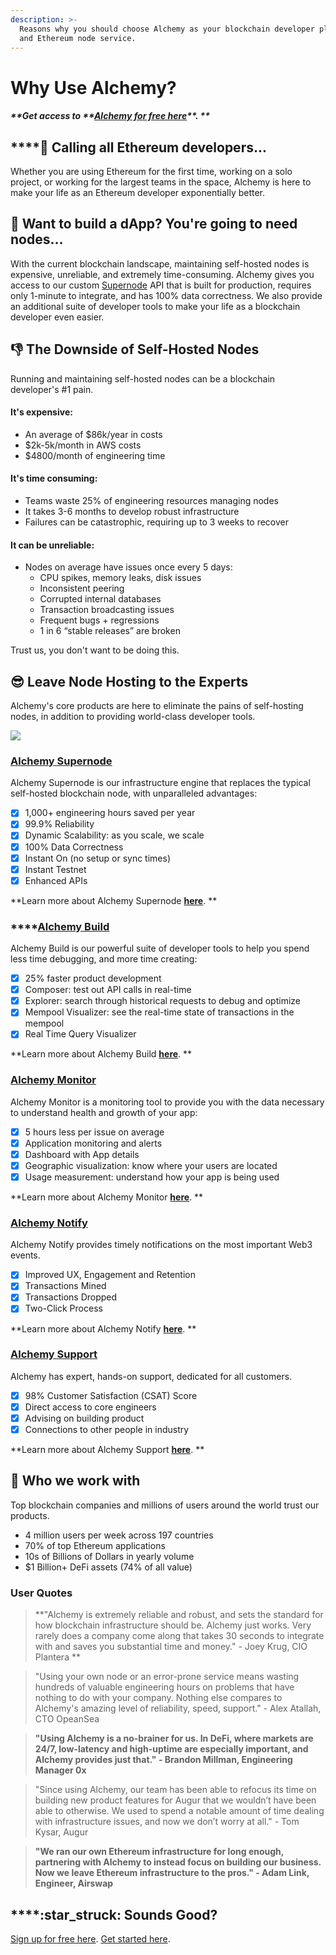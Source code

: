 ```yaml
---
description: >-
  Reasons why you should choose Alchemy as your blockchain developer platform
  and Ethereum node service.
---
```


# Why Use Alchemy?

#### _\*\*Get access to \*\*_[_**Alchemy for free here**_](https://alchemy.com/?r=e68b2f77-7fc7-4ef7-8e9c-cdfea869b9b5)_\*\*. \*\*_

## \*\*\*\*:mega: Calling all Ethereum developers...

Whether you are using Ethereum for the first time, working on a solo project, or working for the largest teams in the space, Alchemy is here to make your life as an Ethereum developer exponentially better.

## :calling: Want to build a dApp? You're going to need nodes...

With the current blockchain landscape, maintaining self-hosted nodes is expensive, unreliable, and extremely time-consuming. Alchemy gives you access to our custom [Supernode](core-products/alchemy-supernode.md) API that is built for production, requires only 1-minute to integrate, and has 100% data correctness. We also provide an additional suite of developer tools to make your life as a blockchain developer even easier.

## :thumbsdown: The Downside of Self-Hosted Nodes

Running and maintaining self-hosted nodes can be a blockchain developer's #1 pain.

#### It's expensive:

* An average of $86k/year in costs
* $2k-5k/month in AWS costs
* $4800/month of engineering time

#### It's time consuming:

* Teams waste 25% of engineering resources managing nodes
* It takes 3-6 months to develop robust infrastructure
* Failures can be catastrophic, requiring up to 3 weeks to recover

#### It can be unreliable:

* Nodes on average have issues once every 5 days:
  * CPU spikes, memory leaks, disk issues
  * Inconsistent peering
  * Corrupted internal databases
  * Transaction broadcasting issues
  * Frequent bugs + regressions
  * 1 in 6 “stable releases” are broken

Trust us, you don't want to be doing this.

## :sunglasses: Leave Node Hosting to the Experts

Alchemy's core products are here to eliminate the pains of self-hosting nodes, in addition to providing world-class developer tools.

![](<../.gitbook/assets/Screen Shot 2020-07-20 at 9.33.44 AM.png>)

### [Alchemy Supernode](core-products/alchemy-supernode.md)

Alchemy Supernode is our infrastructure engine that replaces the typical self-hosted blockchain node, with unparalleled advantages:

* [x] 1,000+ engineering hours saved per year
* [x] 99.9% Reliability
* [x] Dynamic Scalability: as you scale, we scale
* [x] 100% Data Correctness
* [x] Instant On (no setup or sync times)
* [x] Instant Testnet
* [x] Enhanced APIs

\*\*Learn more about Alchemy Supernode [**here**](core-products/alchemy-supernode.md). \*\*

### \*\*\*\*[Alchemy Build](core-products/alchemy-build.md)

Alchemy Build is our powerful suite of developer tools to help you spend less time debugging, and more time creating:

* [x] 25% faster product development
* [x] Composer: test out API calls in real-time
* [x] Explorer: search through historical requests to debug and optimize
* [x] Mempool Visualizer: see the real-time state of transactions in the mempool
* [x] Real Time Query Visualizer

\*\*Learn more about Alchemy Build [**here**](core-products/alchemy-build.md). \*\*

### [Alchemy Monitor](core-products/alchemy-monitor.md)

Alchemy Monitor is a monitoring tool to provide you with the data necessary to understand health and growth of your app:

* [x] 5 hours less per issue on average
* [x] Application monitoring and alerts
* [x] Dashboard with App details
* [x] Geographic visualization: know where your users are located
* [x] Usage measurement: understand how your app is being used

\*\*Learn more about Alchemy Monitor [**here**](core-products/alchemy-monitor.md). \*\*

### [Alchemy Notify](core-products/alchemy-notify.md)

Alchemy Notify provides timely notifications on the most important Web3 events.

* [x] Improved UX, Engagement and Retention
* [x] Transactions Mined
* [x] Transactions Dropped
* [x] Two-Click Process

\*\*Learn more about Alchemy Notify [**here**](core-products/alchemy-notify.md). \*\*

### [Alchemy Support](../resources/contact-us.md)

Alchemy has expert, hands-on support, dedicated for all customers.

* [x] 98% Customer Satisfaction (CSAT) Score
* [x] Direct access to core engineers
* [x] Advising on building product
* [x] Connections to other people in industry

\*\*Learn more about Alchemy Support [**here**](../resources/contact-us.md). \*\*

## :handshake: Who we work with

Top blockchain companies and millions of users around the world trust our products.

* 4 million users per week across 197 countries
* 70% of top Ethereum applications
* 10s of Billions of Dollars in yearly volume
* $1 Billion+ DeFi assets (74% of all value)

### User Quotes

> \*\*"Alchemy is extremely reliable and robust, and sets the standard for how blockchain infrastructure should be. Alchemy just works. Very rarely does a company come along that takes 30 seconds to integrate with and saves you substantial time and money." - Joey Krug, CIO Plantera \*\*

> "Using your own node or an error-prone service means wasting hundreds of valuable engineering hours on problems that have nothing to do with your company. Nothing else compares to Alchemy's amazing level of reliability, speed, support." - Alex Atallah, CTO OpeanSea

> **"Using Alchemy is a no-brainer for us. In DeFi, where markets are 24/7, low-latency and high-uptime are especially important, and Alchemy provides just that." - Brandon Millman, Engineering Manager 0x**

> "Since using Alchemy, our team has been able to refocus its time on building new product features for Augur that we wouldn’t have been able to otherwise. We used to spend a notable amount of time dealing with infrastructure issues, and now we don’t worry at all." - Tom Kysar, Augur

> **"We ran our own Ethereum infrastructure for long enough, partnering with Alchemy to instead focus on building our business. Now we leave Ethereum infrastructure to the pros." - Adam Link, Engineer, Airswap**

## \*\*\*\*:star\_struck: Sounds Good?

[Sign up for free here](https://dashboard.alchemyapi.io/signup/). [Get started here](getting-started/).
